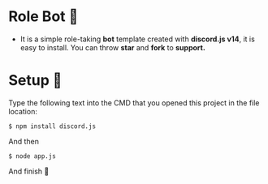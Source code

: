  # Role Bot 📼
- It is a simple role-taking **bot** template created with **discord.js v14**, it is easy to install. You can throw **star** and **fork** to **support.**

 # Setup 🔧
Type the following text into the CMD that you opened this project in the file location:
```
$ npm install discord.js
```
And then
```
$ node app.js
```
And finish 🎉
